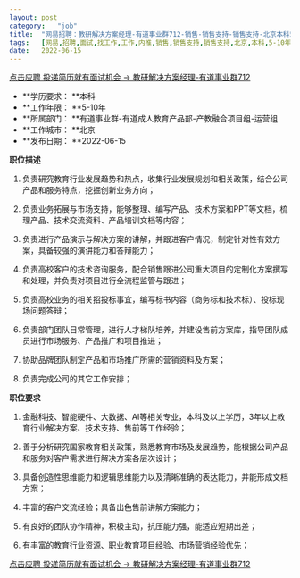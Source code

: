 ```yaml
---
layout:	post
category:	"job"
title:	"网易招聘：教研解决方案经理-有道事业群712-销售-销售支持-销售支持-北京本科5-10年"
tags:	[网易,招聘,面试,找工作,工作,内推,销售,销售支持,销售支持,北京,本科,5-10年]
date:	2022-06-15
---
```


[点击应聘 投递简历就有面试机会 ->  教研解决方案经理-有道事业群712](http://mobile.bole.netease.com/bole/boleDetail?id=40900&employeeId=346f03c3cda5f04c&key=all)



- **学历要求： **本科
- **工作年限： **5-10年
- **所属部门： **有道事业群-有道成人教育产品部-产教融合项目组-运营组
- **工作城市： **北京
- **发布日期： **2022-06-15



**职位描述**

1. 负责研究教育行业发展趋势和热点，收集行业发展规划和相关政策，结合公司产品和服务特点，挖掘创新业务方向；

2. 负责业务拓展与市场支持，能够整理、编写产品、技术方案和PPT等文档，梳理产品、技术交流资料、产品培训文档等内容；

3. 负责进行产品演示与解决方案的讲解，并跟进客户情况，制定针对性有效方案，具备较强的演讲能力和答辩能力；

4. 负责高校客户的技术咨询服务，配合销售跟进公司重大项目的定制化方案撰写和处理，并负责对项目进行全流程监管与跟进；

5. 负责高校业务的相关招投标事宜，编写标书内容（商务标和技术标）、投标现场问题答辩；

6. 负责部门团队日常管理，进行人才梯队培养，并建设售前方案库，指导团队成员进行市场服务、产品推广和项目推进；

7. 协助品牌团队制定产品和市场推广所需的营销资料及方案；

8. 负责完成公司的其它工作安排；



**职位要求**

1. 金融科技、智能硬件、大数据、AI等相关专业，本科及以上学历，3年以上教育行业解决方案、技术支持、售前等工作经验；

2. 善于分析研究国家教育相关政策，熟悉教育市场及发展趋势，能根据公司产品和服务对客户需求进行解决方案各层次设计；

3. 具备创造性思维能力和逻辑思维能力以及清晰准确的表达能力，并能形成文档方案；

4. 丰富的客户交流经验；具备出色售前讲解方案能力；

5. 有良好的团队协作精神，积极主动，抗压能力强，能适应短期出差；

6. 有丰富的教育行业资源、职业教育项目经验、市场营销经验优先；



[点击应聘 投递简历就有面试机会 ->  教研解决方案经理-有道事业群712](http://mobile.bole.netease.com/bole/boleDetail?id=40900&employeeId=346f03c3cda5f04c&key=all)